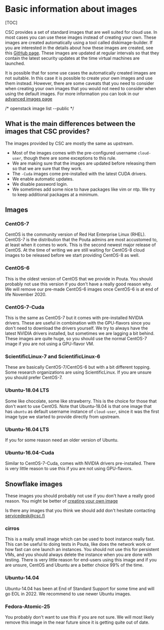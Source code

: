 # Basic information about images

[TOC]

CSC provides a set of standard images that are  well suited for cloud
use. In most cases you can use these images instead of creating your
own. These images are created automatically using a tool called
diskimage-builder. If you are interested in the details about how
these images are created, see this [GitHub page]. These images are
updated at regular intervals so that they contain the latest security
updates at the time virtual machines are launched.

It is possible that for some use cases the automatically created
images are not suitable. In this case it is possible to create your
own images and use them instead. However, there are some caveats that
you need to consider when creating  your own images that you would not
need to consider when using the default images. For more information
you can look in our [advanced images page](../adding-images)

/* openstack image list --public */

## What is the main differences between the images that CSC provides?
The images provided by CSC are mostly the same as upstream.

* Most of the images comes with the pre-configured username `cloud-user`,
though there are some exceptions to this rule.
* We are making sure that the images are updated before releasing them
so that we are sure that they work.
* The `-Cuda` images come pre-installed with the latest CUDA drivers.
* We enable automatic updates.
* We disable password login.
* We sometimes add some nice to have packages like vim or ntp. We try to
keep additional packages at a minimum.

## Images

### CentOS-7
CentOS is the community version of Red Hat Enterprise Linux (RHEL). CentOS-7
is the distribution that the Pouta admins are most accustomed to, at least
when it comes to work. This is the second newest major release of CentOS.
At the time of writing we are still waiting for CentOS-8 cloud images to be
released before we start providing CentOS-8 as well.

### CentOS-6
This is the oldest version of CentOS that we provide in Pouta. You should
probably not use this version if you don't have a really good reason why.
We will remove our pre-made CentOS-6 images once CentOS-6 is at end of life
November 2020.

### CentOS-7-Cuda
This is the same as CentOS-7 but it comes with pre-installed NVIDIA drivers.
These are useful in combination with the GPU-flavors since you don't need
to download the drivers yourself. We try to always have the latest NVIDIA
drivers installed, but sometimes we are lagging a bit behind. These images
are quite huge, so you should use the normal CentOS-7 image if you are not
using a GPU-flavor VM.

### ScientificLinux-7 and ScientificLinux-6
These are basically CentOS-7/CentOS-6 but with a bit different topping. Some
research organizations are using ScientificLinux. If you are unsure you
should prefer CentOS-7.


### Ubuntu-18.04 LTS
Some like chocolate, some like strawberry. This is the choice for those that
don't want to use CentOS. Note that Ubuntu-18.04 is that one image that
has `ubuntu` as default username instance of `cloud-user`, since it was the
first image type we started to provide directly from upstream.

### Ubuntu-16.04 LTS
If you for some reason need an older version of Ubuntu.

### Ubuntu-16.04-Cuda
Similar to CentOS-7-Cuda, comes with NVIDIA drivers pre-installed. There
is very little reason to use this if you are not using GPU-flavors.

## Snowflake images
These images you should probably not use if you don't have a really good
reason. You might be better of [creating your own image](../adding-images)

Is there any images that you think we should add don't hesitate contacting
servicedesk@csc.fi

### cirros
This is a really small image which can be used to boot instance really fast.
This can be useful to doing tests in Pouta, like does the network work or
how fast can one launch an instances. You should not use this for persistent
VMs, and you should always delete the instance when you are done with
testing. There is very little reason for end-users using this image and if
you are unsure, CentOS and Ubuntu are a better choice 99% of the time.

### Ubuntu-14.04
Ubuntu-14.04 has been at End of Standard Support for some time and will go
EOL in 2022. We recommend to use newer Ubuntu images.

### Fedora-Atomic-25
You probably don't want to use this if you are not sure. We will most likely
remove this image in the near future since it is getting quite out of date.

[GitHub page]: https://github.com/CSC-IT-Center-for-Science/diskimage-builder-csc-automation
